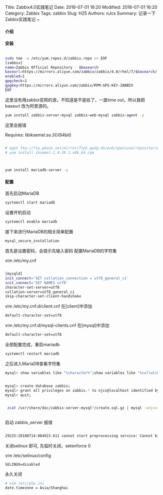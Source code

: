 Title: Zabbix4.0实践笔记
Date: 2018-07-01 16:20
Modified: 2018-07-01 16:20
Category: Zabbix
Tags: zabbix
Slug: H25
Authors: nJcx
Summary: 记录一下Zabbix实践笔记 ~


#### 介绍


#### 安装

```bash

sudo tee -a /etc/yum.repos.d/zabbix.repo >> EOF
[zabbix]
name=Zabbix Official Repository - $basearch
baseurl=https://mirrors.aliyun.com/zabbix/zabbix/4.0/rhel/7/$basearch/
enabled=1
gpgcheck=1
gpgkey=https://mirrors.aliyun.com/zabbix/RPM-GPG-KEY-ZABBIX
EOF

```
这里没有用zabbix官网的源，不知道是不是挂了，一直time out，所以我把baseurl 改为阿里源的。

```bash
yum install zabbix-server-mysql zabbix-web-mysql zabbix-agent -y
```
这里会报错

Requires: libiksemel.so.3()(64bit)
           
           
```bash

# wget ftp://ftp.pbone.net/mirror/ftp5.gwdg.de/pub/opensuse/repositories/home:/aevseev/CentOS_CentOS-6/x86_64/iksemel-1.4-20.1.x86_64.rpm
# yum install iksemel-1.4-20.1.x86_64.rpm
 
```
```bash

yum install mariadb-server -y

```


#### 配置

首先启动MariaDB
```bash
systemctl start mariadb
```
设置开机启动
```bash
systemctl enable mariadb
```
接下来进行MariaDB的相关简单配置
```bash
mysql_secure_installation
```
首先是设置密码，会提示先输入密码
配置MariaDB的字符集

vim /etc/my.cnf

```bash

[mysqld]
init_connect='SET collation_connection = utf8_general_ci' 
init_connect='SET NAMES utf8' 
character-set-server=utf8 
collation-server=utf8_general_ci 
skip-character-set-client-handshake

```

vim /etc/my.cnf.d/client.cnf
在[client]中添加

```bash
default-character-set=utf8
```

vim /etc/my.cnf.d/mysql-clients.cnf
在[mysql]中添加

```bash
default-character-set=utf8
```
全部配置完成，重启mariadb

```bash
systemctl restart mariadb
```
之后进入MariaDB查看字符集

```bash
mysql> show variables like "%character%";show variables like "%collation%";
```

```bash

mysql> create database zabbix;
mysql> grant all privileges on zabbix.* to njcx@localhost identified by 'qwaszxerdfcv';
mysql> quit;

```

```bash

 zcat /usr/share/doc/zabbix-server-mysql*/create.sql.gz | mysql -unjcx -p zabbix
 
```

启动 zabbix_server 报错

```bash

29225:20180714:084923.611 cannot start preprocessing service: Cannot bind socket to "/var/run/zabbix/zabbix_server_preprocessing.sock": [13] Permission denied.

```
关闭selinux 即可, 先临时关闭，setenforce 0

vim /etc/selinux/config

```
SELINUX=disabled

```
永久关闭

```bash
# vim /etc/php.ini
date.timezone = Asia/Shanghai

```

